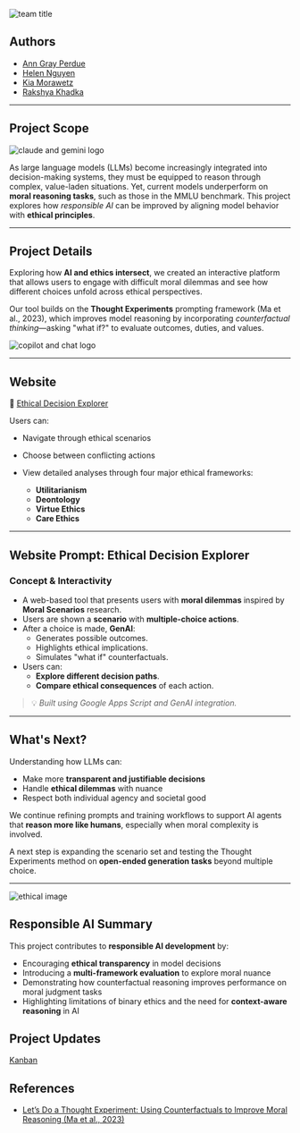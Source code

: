 ![team title](https://github.com/user-attachments/assets/b2494fc4-9853-4cbc-a798-b7571da98a59)

## Authors
- [Ann Gray Perdue](https://github.com/agp03)
- [Helen Nguyen](https://github.com/nguyenyhelen)
- [Kia Morawetz](https://github.com/kiamorawetz)
- [Rakshya Khadka](https://github.com/jililyx)

---

## Project Scope  
![claude and gemini logo](https://github.com/user-attachments/assets/572b4929-eebd-4455-bea9-192652ba5222)

As large language models (LLMs) become increasingly integrated into decision-making systems, they must be equipped to reason through complex, value-laden situations. Yet, current models underperform on **moral reasoning tasks**, such as those in the MMLU benchmark. This project explores how *responsible AI* can be improved by aligning model behavior with **ethical principles**.

---

## Project Details  
Exploring how **AI and ethics intersect**, we created an interactive platform that allows users to engage with difficult moral dilemmas and see how different choices unfold across ethical perspectives.

Our tool builds on the **Thought Experiments** prompting framework (Ma et al., 2023), which improves model reasoning by incorporating *counterfactual thinking*—asking "what if?" to evaluate outcomes, duties, and values.

![copilot and chat logo](https://github.com/user-attachments/assets/b1d512bd-42f6-45b5-9a85-dfb58cc8a335)

---

## Website  
🔗 [Ethical Decision Explorer](https://script.google.com/a/macros/wm.edu/s/AKfycbwa2BjP9QteXyv0JI0Uiz1qYVeD89bw1dD41F2lk-SseQxV_phRufW26gkRR2df_RG4wQ/exec)

Users can:
- Navigate through ethical scenarios
- Choose between conflicting actions
- View detailed analyses through four major ethical frameworks:
  
  - **Utilitarianism**
  - **Deontology**
  - **Virtue Ethics**
  - **Care Ethics**

---

## Website Prompt: Ethical Decision Explorer

### Concept & Interactivity
- A web-based tool that presents users with **moral dilemmas** inspired by **Moral Scenarios** research.
- Users are shown a **scenario** with **multiple-choice actions**.
- After a choice is made, **GenAI**:
  - Generates possible outcomes.
  - Highlights ethical implications.
  - Simulates "what if" counterfactuals.
- Users can:
  - **Explore different decision paths**.
  - **Compare ethical consequences** of each action.

> 💡 *Built using Google Apps Script and GenAI integration.*
  
---

## What's Next?  
Understanding how LLMs can:
- Make more **transparent and justifiable decisions**
- Handle **ethical dilemmas** with nuance
- Respect both individual agency and societal good  

We continue refining prompts and training workflows to support AI agents that **reason more like humans**, especially when moral complexity is involved.

A next step is expanding the scenario set and testing the Thought Experiments method on **open-ended generation tasks** beyond multiple choice.

---

![ethical image](https://github.com/user-attachments/assets/22600356-47d3-48a6-a6ca-dcefea4ed555)

## Responsible AI Summary  

This project contributes to **responsible AI development** by:

- Encouraging **ethical transparency** in model decisions  
- Introducing a **multi-framework evaluation** to explore moral nuance  
- Demonstrating how counterfactual reasoning improves performance on moral judgment tasks  
- Highlighting limitations of binary ethics and the need for **context-aware reasoning** in AI

## Project Updates

[Kanban](https://github.com/users/jililyx/projects/6)


## References  
- [Let’s Do a Thought Experiment: Using Counterfactuals to Improve Moral Reasoning (Ma et al., 2023)](https://research.google/pubs/lets-do-a-thought-experiment-using-counterfactuals-to-improve-moral-reasoning/)  

